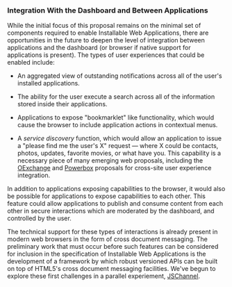 ### Integration With the Dashboard and Between Applications

While the initial focus of this proposal remains on the minimal set of components required to enable Installable Web Applications, there are opportunities in the future to deepen the level of integration between applications and the dashboard (or browser if native support for applications is present).  The types of user experiences that could be enabled include:

* An aggregated view of outstanding notifications across all of the user's installed applications.

* The ability for the user execute a search across all of the information stored inside their applications.

* Applications to expose "bookmarklet" like functionality, which would cause the browser to include application actions in contextual menus.

* A *service discovery* function, which would allow an application to issue a "please find me the user's X" request &mdash; where X could be contacts, photos, updates, favorite movies, or what have you.  This capability is a necessary piece of many emerging web proposals, including the <a href="http://www.oexchange.org/">OExchange</a> and <a href="http://berjon.com/blog/2010/09/dap.html">Powerbox</a> proposals for cross-site user experience integration.

In addition to applications exposing capabilities to the browser, it would also be possible for applications to expose capabilities to each other.  This feature could allow applications to publish and consume content from each other in secure interactions which are moderated by the dashboard, and controlled by the user.

The technical support for these types of interactions is already present in modern web browsers in the form of cross document messaging.  The preliminary work that must occur before such features can be considered for inclusion in the specification of Installable Web Applications is the development of a framework by which robust versioned APIs can be built on top of HTML5's cross document messaging facilities.  We've begun to explore these first challenges in a parallel experiement, [JSChannel](http://github.com/mozilla/jschannel).

